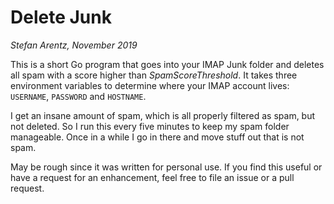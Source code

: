 # Delete Junk
*Stefan Arentz, November 2019*

This is a short Go program that goes into your IMAP Junk folder and deletes all spam with a score higher than *SpamScoreThreshold*. It takes three environment variables to determine where your IMAP account lives: `USERNAME`, `PASSWORD` and `HOSTNAME`.

I get an insane amount of spam, which is all properly filtered as spam, but not deleted. So I run this every five minutes to keep my spam folder manageable. Once in a while I go in there and move stuff out that is not spam.

May be rough since it was written for personal use. If you find this useful or have a request for an enhancement, feel free to file an issue or a pull request.

